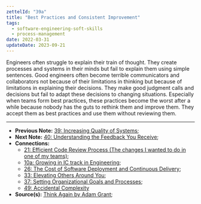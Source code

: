 ```yaml
---
zettelId: "39a"
title: "Best Practices and Consistent Improvement"
tags:
  - software-engineering-soft-skills
  - process-management
date: 2022-03-31
updateDate: 2023-09-21
---
```


Engineers often struggle to explain their train of thought. They create processes and systems in their minds but fail to explain them using simple sentences. Good engineers often become terrible communicators and collaborators not because of their limitations in thinking but because of limitations in explaining their decisions. They make good judgment calls and decisions but fail to adapt these decisions to changing situations. Especially when teams form best practices, these practices become the worst after a while because nobody has the guts to rethink them and improve them. They accept them as best practices and use them without reviewing them.

---

- **Previous Note:** [39: Increasing Quality of Systems](/notes/39/);
- **Next Note:** [40: Understanding the Feedback You Receive](/notes/40/);
- **Connections:**
  - [21: Efficient Code Review Process (The changes I wanted to do in one of my teams)](/notes/21/);
  - [10a: Growing in IC track in Engineering](/notes/10a/);
  - [26: The Cost of Software Deployment and Continuous Delivery](/notes/26/);
  - [33: Elevating Others Around You](/notes/33/);
  - [37: Setting Organizational Goals and Processes](/notes/37/);
  - [49: Accidental Complexity](/notes/49/)
- **Source(s):** [Think Again by Adam Grant](/books/think-again-by-adam-grant-book-summary-review-and-notes/);
